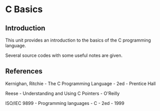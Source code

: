 # C Basics
## Introduction
This unit provides an introduction to the basics of the C programming language.

Several source codes with some useful notes are given.

## References
Kernighan, Ritchie - The C Programming Language - 2ed - Prentice Hall

Reese - Understanding and Using C Pointers - O'Reilly

ISO/IEC 9899 - Programming languages - C - 2ed - 1999